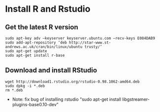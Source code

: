 # Install R and Rstudio

## Get the latest R version
~~~~~~
sudo apt-key adv –keyserver keyserver.ubuntu.com –recv-keys E084DAB9
sudo add-apt-repository ‘deb http://star-www.st-andrews.ac.uk/cran/bin/linux/ubuntu trusty/’
sudo apt-get update
sudo apt-get install r-base
~~~~~~

## Download and install RStudio
~~~~~~
wget http://download1.rstudio.org/rstudio-0.98.1062-amd64.deb
sudo dpkg -i *.deb
rm *.deb
~~~~~~

* Note: fix bug of installing rstudio "sudo apt-get install libgstreamer-plugins-base0.10-dev"
